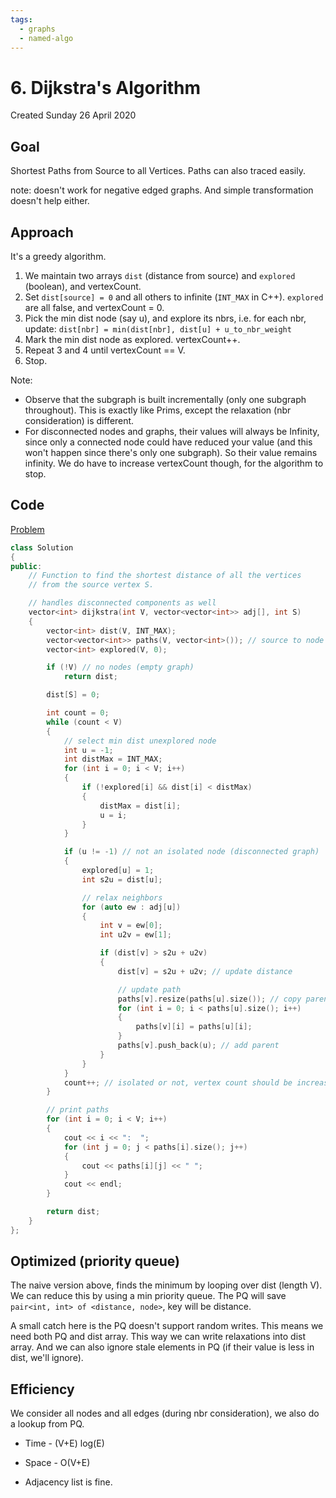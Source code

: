 ```yaml
---
tags:
  - graphs
  - named-algo
---
```

# 6. Dijkstra's Algorithm
Created Sunday 26 April 2020

## Goal
Shortest Paths from Source to all Vertices. Paths can also traced easily.

note: doesn't work for negative edged graphs. And simple transformation doesn't help either.

## Approach
It's a greedy algorithm. 
1. We maintain two arrays `dist` (distance from source) and `explored` (boolean), and vertexCount.
2. Set `dist[source] = 0` and all others to infinite (`INT_MAX` in C++). `explored` are all false, and vertexCount = 0.
3. Pick the min dist node (say u), and explore its nbrs, i.e. for each nbr, update:
	`dist[nbr] = min(dist[nbr], dist[u] + u_to_nbr_weight`
4. Mark the min dist node as explored. vertexCount++.
5. Repeat 3 and 4 until vertexCount == V. 
6. Stop.

Note:
- Observe that the subgraph is built incrementally (only one subgraph throughout). This is exactly like Prims, except the relaxation (nbr consideration) is different.
- For disconnected nodes and graphs, their values will always be Infinity, since only a connected node could have reduced your value (and this won't happen since there's only one subgraph). So their value remains infinity. We do have to increase vertexCount though, for the algorithm to stop.
## Code
[Problem](https://www.geeksforgeeks.org/problems/implementing-dijkstra-set-1-adjacency-matrix/1)
```cpp
class Solution
{
public:
    // Function to find the shortest distance of all the vertices
    // from the source vertex S.

    // handles disconnected components as well
    vector<int> dijkstra(int V, vector<vector<int>> adj[], int S)
    {
        vector<int> dist(V, INT_MAX);
        vector<vector<int>> paths(V, vector<int>()); // source to node paths for each node/alternatively can use parent notation
        vector<int> explored(V, 0);

        if (!V) // no nodes (empty graph)
            return dist;

        dist[S] = 0;

        int count = 0;
        while (count < V)
        {
            // select min dist unexplored node
            int u = -1;
            int distMax = INT_MAX;
            for (int i = 0; i < V; i++)
            {
                if (!explored[i] && dist[i] < distMax)
                {
                    distMax = dist[i];
                    u = i;
                }
            }

            if (u != -1) // not an isolated node (disconnected graph)
            {
                explored[u] = 1;
                int s2u = dist[u];

                // relax neighbors
                for (auto ew : adj[u])
                {
                    int v = ew[0];
                    int u2v = ew[1];

                    if (dist[v] > s2u + u2v)
                    {
                        dist[v] = s2u + u2v; // update distance

                        // update path
                        paths[v].resize(paths[u].size()); // copy parents path
                        for (int i = 0; i < paths[u].size(); i++)
                        {
                            paths[v][i] = paths[u][i];
                        }
                        paths[v].push_back(u); // add parent
                    }
                }
            }
            count++; // isolated or not, vertex count should be increased
        }

        // print paths
        for (int i = 0; i < V; i++)
        {
            cout << i << ":  ";
            for (int j = 0; j < paths[i].size(); j++)
            {
                cout << paths[i][j] << " ";
            }
            cout << endl;
        }

        return dist;
    }
};
```

## Optimized (priority queue)
The naive version above, finds the minimum by looping over dist (length V). We can reduce this by using a min priority queue. The PQ will save `pair<int, int> of <distance, node>`, key will be distance.

A small catch here is the PQ doesn't support random writes. This means we need both PQ and dist array. This way we can write relaxations into dist array. And we can also ignore stale elements in PQ (if their value is less in dist, we'll ignore).

## Efficiency
We consider all nodes and all edges (during nbr consideration), we also do a lookup from PQ.

- Time - (V+E) log(E)
- Space - O(V+E)

- Adjacency list is fine.